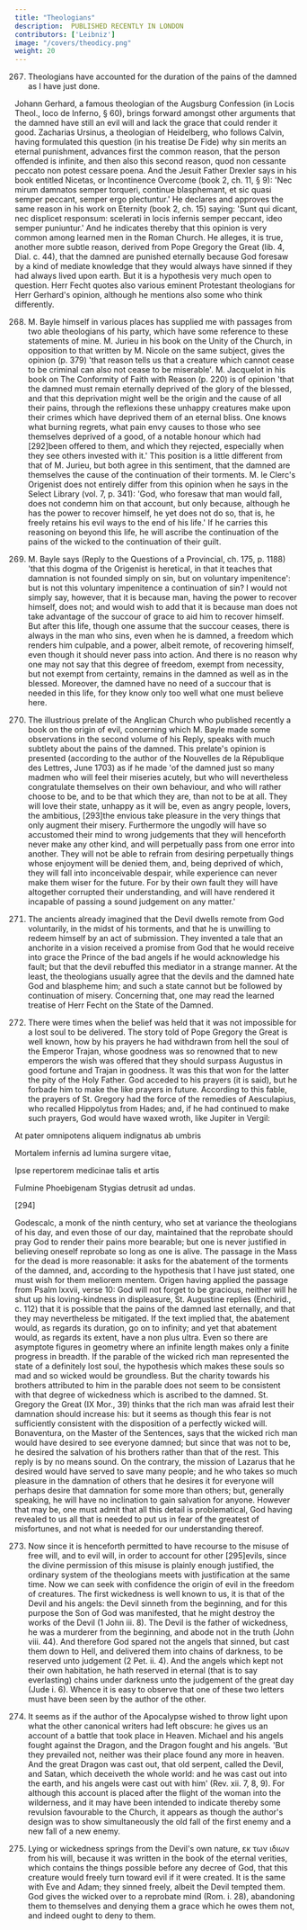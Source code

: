 ```yaml
---
title: "Theologians"
description:  PUBLISHED RECENTLY IN LONDON
contributors: ['Leibniz']
image: "/covers/theodicy.png"
weight: 20
---
```




267. Theologians have accounted for the duration of the pains of the damned as I have just done.

Johann Gerhard, a famous theologian of the Augsburg Confession (in Locis Theol., loco de Inferno, § 60), brings forward amongst other arguments that the damned have still an evil will and lack the grace that could render it good. Zacharias Ursinus, a theologian of Heidelberg, who follows Calvin, having formulated this question (in his treatise De Fide) why sin merits an eternal punishment, advances first the common reason, that the person offended is infinite, and then also this second reason, quod non cessante peccato non potest cessare poena. And the Jesuit Father Drexler says in his book entitled Nicetas, or Incontinence Overcome (book 2, ch. 11, § 9): 'Nec mirum damnatos semper torqueri, continue blasphemant, et sic quasi semper peccant, semper ergo plectuntur.' He declares and approves the same reason in his work on Eternity (book 2, ch. 15) saying: 'Sunt qui dicant, nec displicet responsum: scelerati in locis infernis semper peccant, ideo semper puniuntur.' And he indicates thereby that this opinion is very common among learned men in the Roman Church. He alleges, it is true, another more subtle reason, derived from Pope Gregory the Great (lib. 4, Dial. c. 44), that the damned are punished eternally because God foresaw by a kind of mediate knowledge that they would always have sinned if they had always lived upon earth. But it is a hypothesis very much open to question. Herr Fecht quotes also various eminent Protestant theologians for Herr Gerhard's opinion, although he mentions also some who think differently.

268. M. Bayle himself in various places has supplied me with passages from two able theologians of his party, which have some reference to these statements of mine. M. Jurieu in his book on the Unity of the Church, in opposition to that written by M. Nicole on the same subject, gives the opinion (p. 379) 'that reason tells us that a creature which cannot cease to be criminal can also not cease to be miserable'. M. Jacquelot in his book on The Conformity of Faith with Reason (p. 220) is of opinion 'that the damned must remain eternally deprived of the glory of the blessed, and that this deprivation might well be the origin and the cause of all their pains, through the reflexions these unhappy creatures make upon their crimes which have deprived them of an eternal bliss. One knows what burning regrets, what pain envy causes to those who see themselves deprived of a good, of a notable honour which had [292]been offered to them, and which they rejected, especially when they see others invested with it.' This position is a little different from that of M. Jurieu, but both agree in this sentiment, that the damned are themselves the cause of the continuation of their torments. M. le Clerc's Origenist does not entirely differ from this opinion when he says in the Select Library (vol. 7, p. 341): 'God, who foresaw that man would fall, does not condemn him on that account, but only because, although he has the power to recover himself, he yet does not do so, that is, he freely retains his evil ways to the end of his life.' If he carries this reasoning on beyond this life, he will ascribe the continuation of the pains of the wicked to the continuation of their guilt.

269. M. Bayle says (Reply to the Questions of a Provincial, ch. 175, p. 1188) 'that this dogma of the Origenist is heretical, in that it teaches that damnation is not founded simply on sin, but on voluntary impenitence': but is not this voluntary impenitence a continuation of sin? I would not simply say, however, that it is because man, having the power to recover himself, does not; and would wish to add that it is because man does not take advantage of the succour of grace to aid him to recover himself. But after this life, though one assume that the succour ceases, there is always in the man who sins, even when he is damned, a freedom which renders him culpable, and a power, albeit remote, of recovering himself, even though it should never pass into action. And there is no reason why one may not say that this degree of freedom, exempt from necessity, but not exempt from certainty, remains in the damned as well as in the blessed. Moreover, the damned have no need of a succour that is needed in this life, for they know only too well what one must believe here.

270. The illustrious prelate of the Anglican Church who published recently a book on the origin of evil, concerning which M. Bayle made some observations in the second volume of his Reply, speaks with much subtlety about the pains of the damned. This prelate's opinion is presented (according to the author of the Nouvelles de la République des Lettres, June 1703) as if he made 'of the damned just so many madmen who will feel their miseries acutely, but who will nevertheless congratulate themselves on their own behaviour, and who will rather choose to be, and to be that which they are, than not to be at all. They will love their state, unhappy as it will be, even as angry people, lovers, the ambitious, [293]the envious take pleasure in the very things that only augment their misery. Furthermore the ungodly will have so accustomed their mind to wrong judgements that they will henceforth never make any other kind, and will perpetually pass from one error into another. They will not be able to refrain from desiring perpetually things whose enjoyment will be denied them, and, being deprived of which, they will fall into inconceivable despair, while experience can never make them wiser for the future. For by their own fault they will have altogether corrupted their understanding, and will have rendered it incapable of passing a sound judgement on any matter.'

271. The ancients already imagined that the Devil dwells remote from God voluntarily, in the midst of his torments, and that he is unwilling to redeem himself by an act of submission. They invented a tale that an anchorite in a vision received a promise from God that he would receive into grace the Prince of the bad angels if he would acknowledge his fault; but that the devil rebuffed this mediator in a strange manner. At the least, the theologians usually agree that the devils and the damned hate God and blaspheme him; and such a state cannot but be followed by continuation of misery. Concerning that, one may read the learned treatise of Herr Fecht on the State of the Damned.

272. There were times when the belief was held that it was not impossible for a lost soul to be delivered. The story told of Pope Gregory the Great is well known, how by his prayers he had withdrawn from hell the soul of the Emperor Trajan, whose goodness was so renowned that to new emperors the wish was offered that they should surpass Augustus in good fortune and Trajan in goodness. It was this that won for the latter the pity of the Holy Father. God acceded to his prayers (it is said), but he forbade him to make the like prayers in future. According to this fable, the prayers of St. Gregory had the force of the remedies of Aesculapius, who recalled Hippolytus from Hades; and, if he had continued to make such prayers, God would have waxed wroth, like Jupiter in Vergil:

At pater omnipotens aliquem indignatus ab umbris

Mortalem infernis ad lumina surgere vitae,

Ipse repertorem medicinae talis et artis

Fulmine Phoebigenam Stygias detrusit ad undas.

[294]

Godescalc, a monk of the ninth century, who set at variance the theologians of his day, and even those of our day, maintained that the reprobate should pray God to render their pains more bearable; but one is never justified in believing oneself reprobate so long as one is alive. The passage in the Mass for the dead is more reasonable: it asks for the abatement of the torments of the damned, and, according to the hypothesis that I have just stated, one must wish for them meliorem mentem. Origen having applied the passage from Psalm lxxvii, verse 10: God will not forget to be gracious, neither will he shut up his loving-kindness in displeasure, St. Augustine replies (Enchirid., c. 112) that it is possible that the pains of the damned last eternally, and that they may nevertheless be mitigated. If the text implied that, the abatement would, as regards its duration, go on to infinity; and yet that abatement would, as regards its extent, have a non plus ultra. Even so there are asymptote figures in geometry where an infinite length makes only a finite progress in breadth. If the parable of the wicked rich man represented the state of a definitely lost soul, the hypothesis which makes these souls so mad and so wicked would be groundless. But the charity towards his brothers attributed to him in the parable does not seem to be consistent with that degree of wickedness which is ascribed to the damned. St. Gregory the Great (IX Mor., 39) thinks that the rich man was afraid lest their damnation should increase his: but it seems as though this fear is not sufficiently consistent with the disposition of a perfectly wicked will. Bonaventura, on the Master of the Sentences, says that the wicked rich man would have desired to see everyone damned; but since that was not to be, he desired the salvation of his brothers rather than that of the rest. This reply is by no means sound. On the contrary, the mission of Lazarus that he desired would have served to save many people; and he who takes so much pleasure in the damnation of others that he desires it for everyone will perhaps desire that damnation for some more than others; but, generally speaking, he will have no inclination to gain salvation for anyone. However that may be, one must admit that all this detail is problematical, God having revealed to us all that is needed to put us in fear of the greatest of misfortunes, and not what is needed for our understanding thereof.

273. Now since it is henceforth permitted to have recourse to the misuse of free will, and to evil will, in order to account for other [295]evils, since the divine permission of this misuse is plainly enough justified, the ordinary system of the theologians meets with justification at the same time. Now we can seek with confidence the origin of evil in the freedom of creatures. The first wickedness is well known to us, it is that of the Devil and his angels: the Devil sinneth from the beginning, and for this purpose the Son of God was manifested, that he might destroy the works of the Devil (1 John iii. 8). The Devil is the father of wickedness, he was a murderer from the beginning, and abode not in the truth (John viii. 44). And therefore God spared not the angels that sinned, but cast them down to Hell, and delivered them into chains of darkness, to be reserved unto judgement (2 Pet. ii. 4). And the angels which kept not their own habitation, he hath reserved in eternal (that is to say everlasting) chains under darkness unto the judgement of the great day (Jude i. 6). Whence it is easy to observe that one of these two letters must have been seen by the author of the other.

274. It seems as if the author of the Apocalypse wished to throw light upon what the other canonical writers had left obscure: he gives us an account of a battle that took place in Heaven. Michael and his angels fought against the Dragon, and the Dragon fought and his angels. 'But they prevailed not, neither was their place found any more in heaven. And the great Dragon was cast out, that old serpent, called the Devil, and Satan, which deceiveth the whole world: and he was cast out into the earth, and his angels were cast out with him' (Rev. xii. 7, 8, 9). For although this account is placed after the flight of the woman into the wilderness, and it may have been intended to indicate thereby some revulsion favourable to the Church, it appears as though the author's design was to show simultaneously the old fall of the first enemy and a new fall of a new enemy.

275. Lying or wickedness springs from the Devil's own nature, εκ των ιδιων from his will, because it was written in the book of the eternal verities, which contains the things possible before any decree of God, that this creature would freely turn toward evil if it were created. It is the same with Eve and Adam; they sinned freely, albeit the Devil tempted them. God gives the wicked over to a reprobate mind (Rom. i. 28), abandoning them to themselves and denying them a grace which he owes them not, and indeed ought to deny to them.
